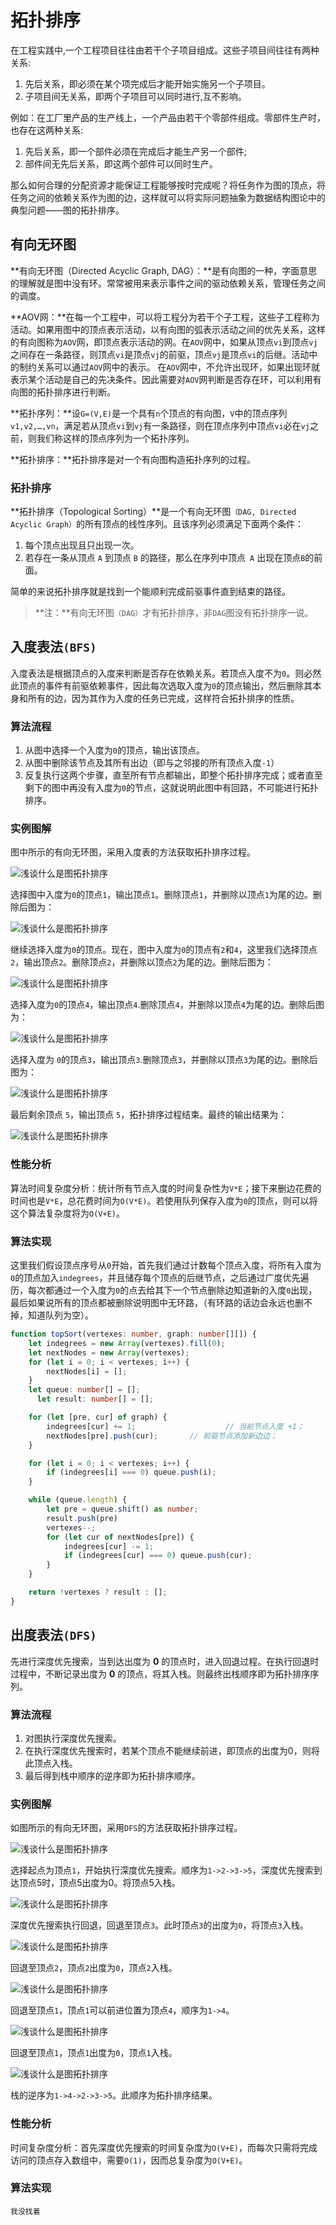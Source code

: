 # 拓扑排序

在工程实践中,一个工程项目往往由若干个子项目组成。这些子项目间往往有两种关系:

1. 先后关系，即必须在某个项完成后才能开始实施另一个子项目。
2. 子项目间无关系，即两个子项目可以同时进行,互不影响。

例如：在工厂里产品的生产线上，一个产品由若干个零部件组成。零部件生产时，也存在这两种关系:

1. 先后关系，即一个部件必须在完成后才能生产另一个部件;
2. 部件间无先后关系，即这两个部件可以同时生产。

那么如何合理的分配资源才能保证工程能够按时完成呢？将任务作为图的顶点，将任务之间的依赖关系作为图的边，这样就可以将实际问题抽象为数据结构图论中的典型问题——图的拓扑排序。

## 有向无环图

**有向无环图（Directed Acyclic Graph, DAG）：**是有向图的一种，字面意思的理解就是图中没有环。常常被用来表示事件之间的驱动依赖关系，管理任务之间的调度。

**AOV网：**在每一个工程中，可以将工程分为若干个子工程，这些子工程称为活动。如果用图中的顶点表示活动，以有向图的弧表示活动之间的优先关系，这样的有向图称为`AOV`网，即顶点表示活动的网。在`AOV`网中，如果从顶点`vi`到顶点`vj`之间存在一条路径，则顶点`vi`是顶点`vj`的前驱，顶点`vj`是顶点`vi`的后继。活动中的制约关系可以通过`AOV`网中的表示。 在`AOV`网中，不允许出现环，如果出现环就表示某个活动是自己的先决条件。因此需要对`AOV`网判断是否存在环，可以利用有向图的拓扑排序进行判断。

**拓扑序列：**设`G=(V,E)`是一个具有`n`个顶点的有向图，`V`中的顶点序列`v1,v2,…,vn`，满足若从顶点`vi`到`vj`有一条路径，则在顶点序列中顶点`vi`必在`vj`之前，则我们称这样的顶点序列为一个拓扑序列。

**拓扑排序：**拓扑排序是对一个有向图构造拓扑序列的过程。

### 拓扑排序

**拓扑排序（Topological Sorting）**是一个有向无环图`（DAG, Directed Acyclic Graph）`的所有顶点的线性序列。且该序列必须满足下面两个条件：

1. 每个顶点出现且只出现一次。
2. 若存在一条从顶点 `A` 到顶点 `B` 的路径，那么在序列中顶点` A` 出现在顶点` B `的前面。

简单的来说拓扑排序就是找到一个能顺利完成前驱事件直到结束的路径。

> **注：**有向无环图`（DAG）`才有拓扑排序，非`DAG`图没有拓扑排序一说。

## 入度表法`(BFS)`

入度表法是根据顶点的入度来判断是否存在依赖关系。若顶点入度不为`0`。则必然此顶点的事件有前驱依赖事件，因此每次选取入度为`0`的顶点输出，然后删除其本身和所有的边，因为其作为入度的任务已完成，这样符合拓扑排序的性质。

### 算法流程

1. 从图中选择一个入度为`0`的顶点，输出该顶点。
2. 从图中删除该节点及其所有出边（即与之邻接的所有顶点入度`-1`）
3. 反复执行这两个步骤，直至所有节点都输出，即整个拓扑排序完成；或者直至剩下的图中再没有入度为`0`的节点，这就说明此图中有回路，不可能进行拓扑排序。

### 实例图解

图中所示的有向无环图，采用入度表的方法获取拓扑排序过程。

![浅谈什么是图拓扑排序](assets/1571057753-478fbd3e6d62cd2.png)

选择图中入度为``0``的顶点``1``，输出顶点``1``。删除顶点``1``，并删除以顶点``1``为尾的边。删除后图为：

![浅谈什么是图拓扑排序](assets/1571057753-6cae5cfa64cbe2b.png)

继续选择入度为`0`的顶点。现在，图中入度为`0`的顶点有`2`和`4`，这里我们选择顶点`2`，输出顶点`2`。删除顶点`2`，并删除以顶点`2`为尾的边。删除后图为：

![浅谈什么是图拓扑排序](assets/1571057753-a9f2fcfbfbe2bb8.png)

选择入度为`0`的顶点`4`，输出顶点`4`.删除顶点`4`，并删除以顶点`4`为尾的边。删除后图为：

![浅谈什么是图拓扑排序](assets/1571057753-0b816d4615f7923.png)

选择入度为 `0`的顶点`3`，输出顶点`3`.删除顶点`3`，并删除以顶点`3`为尾的边。删除后图为：

![浅谈什么是图拓扑排序](assets/1571057754-a47f46eb9f56619.png)

最后剩余顶点 `5`，输出顶点 `5`，拓扑排序过程结束。最终的输出结果为：

![浅谈什么是图拓扑排序](assets/1571057754-fd6ed9d6851ed29.png)

### 性能分析

算法时间复杂度分析：统计所有节点入度的时间复杂性为`V*E`；接下来删边花费的时间也是`V*E`，总花费时间为`O(V*E)`。若使用队列保存入度为`0`的顶点，则可以将这个算法复杂度将为`O(V+E)`。

### 算法实现

这里我们假设顶点序号从`0`开始，首先我们通过计数每个顶点入度，将所有入度为`0`的顶点加入`indegrees`，并且储存每个顶点的后继节点，之后通过广度优先遍历，每次都通过一个入度为`0`的点去给其下一个节点删除边知道新的入度`0`出现，最后如果说所有的顶点都被删除说明图中无环路，（有环路的话边会永远也删不掉，知道队列为空）。

```ts
function topSort(vertexes: number, graph: number[][]) {
    let indegrees = new Array(vertexes).fill(0);
    let nextNodes = new Array(vertexes);
    for (let i = 0; i < vertexes; i++) {
        nextNodes[i] = [];
    }
    let queue: number[] = [];
	  let result: number[] = [];

    for (let [pre, cur] of graph) {
        indegrees[cur] += 1; 					// 当前节点入度 +1；
        nextNodes[pre].push(cur); 		// 前驱节点添加新边边；
    }

    for (let i = 0; i < vertexes; i++) {
        if (indegrees[i] === 0) queue.push(i);
    }

    while (queue.length) {
        let pre = queue.shift() as number;
      	result.push(pre)
        vertexes--;
        for (let cur of nextNodes[pre]) {
            indegrees[cur] -= 1;
            if (indegrees[cur] === 0) queue.push(cur);
        }
    }

    return !vertexes ? result : [];
}
```

## 出度表法`(DFS)`

先进行深度优先搜索，当到达出度为 **0** 的顶点时，进入回退过程。在执行回退时过程中，不断记录出度为 **0** 的顶点，将其入栈。则最终出栈顺序即为拓扑排序序列。

### 算法流程

1. 对图执行深度优先搜索。
2. 在执行深度优先搜索时，若某个顶点不能继续前进，即顶点的出度为0，则将此顶点入栈。
3. 最后得到栈中顺序的逆序即为拓扑排序顺序。

### 实例图解

如图所示的有向无环图，采用`DFS`的方法获取拓扑排序过程。

![浅谈什么是图拓扑排序](assets/1571057754-d1c546c2a0c7fc8.png)

选择起点为顶点`1`，开始执行深度优先搜索。顺序为`1->2->3->5`，深度优先搜索到达顶点5时，顶点5出度为0。将顶点5入栈。

![浅谈什么是图拓扑排序](assets/1571057754-5706ad2f12a6628.png)



深度优先搜索执行回退，回退至顶点`3`。此时顶点`3`的出度为`0`，将顶点`3`入栈。

![浅谈什么是图拓扑排序](assets/1571057755-bea2ba1e3b7bdba.png)

回退至顶点`2`，顶点`2`出度为`0`，顶点`2`入栈。

![浅谈什么是图拓扑排序](assets/1571057755-d20e257a8279ae7.png)

回退至顶点`1`，顶点`1`可以前进位置为顶点`4`，顺序为`1->4`。

![浅谈什么是图拓扑排序](assets/1571057756-9aec7572e94a833.png)

回退至顶点`1`，顶点`1`出度为`0`，顶点`1`入栈。

![浅谈什么是图拓扑排序](assets/1571057757-689399d7a62df7c.png)

栈的逆序为`1->4->2->3->5`。此顺序为拓扑排序结果。

### 性能分析

时间复杂度分析：首先深度优先搜索的时间复杂度为`O(V+E)`，而每次只需将完成访问的顶点存入数组中，需要`O(1)`，因而总复杂度为`O(V+E)`。

### 算法实现

```
我没找着
```

